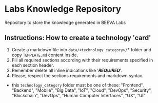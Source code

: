 # Labs Knowledge Repository
Repository to store the knowledge generated in BEEVA Labs


## Instructions: How to create a technology 'card'
1. Create a markdown file into `data/<technology_category>/`* folder and copy `TEMPLATE.md` content inside. 
2. Fill all required sections according with their requirements specified in each section header.
3. Remember delete all inline indications like '_**REQUIRED**_'.
4. Please, respect the sections requirements and markdown syntax.


* this `technology_category` folder must be one of these: "Frontend", "Backend", "Mobile", "Big Data", "IoT", "Cloud", "DevOps", "Security", "Blockchain", "DevOps", "Human Computer Interfaces", "UX", "UI"
